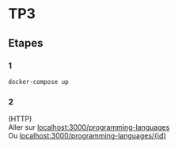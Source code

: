 # TP3

## Etapes

### 1

`docker-compose up`

### 2

(HTTP)<br />
Aller sur [localhost:3000/programming-languages](http://localhost:3000/programming-languages)<br />
Ou [localhost:3000/programming-languages/{id}](http://localhost:3000/programming-languages/1)
